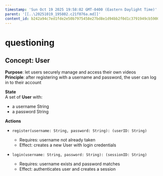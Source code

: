 ```yaml
---
timestamp: 'Sun Oct 19 2025 19:58:02 GMT-0400 (Eastern Daylight Time)'
parent: '[[..\20251019_195802.c21f076a.md]]'
content_id: b242a94c7ed1fde2e50b7975458e27bd8e1d94bb2f0d1c3791949cb5900cab7b
---
```


# questioning

<!-- [@Example LikertSurveyConcept concept](../../src/initialCode/concepts/LikertSurvey/LikertSurveyConcept.ts)
[@Example LikertSurveyConcept test](../../src/initialCode/concepts/LikertSurvey/LikertSurveyConcept.test.ts) -->

## Concept: User

**Purpose**: let users securely manage and access their own videos\
**Principle**: after registering with a username and password, the user can log in to their account

**State**\
A set of **User** with:

* a username String
* a password String

**Actions**

* `register(username: String, password: String): (userID: String)`
  * Requires: username not already taken
  * Effect: creates a new User with login credentials

* `login(username: String, password: String): (sessionID: String)`
  * Requires: username exists and password matches
  * Effect: authenticates user and creates a session
